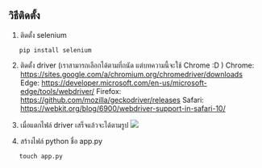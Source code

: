 ## วิธีติดตั้ง
1. ติดตั้ง selenium
  ```shell
     pip install selenium
```
2. ติดตั้ง driver (เราสามารถเลือกได้ตามที่ถนัด แต่บทความนี้จะใช้ Chrome :D )
Chrome:	https://sites.google.com/a/chromium.org/chromedriver/downloads
Edge:	https://developer.microsoft.com/en-us/microsoft-edge/tools/webdriver/
Firefox:	https://github.com/mozilla/geckodriver/releases
Safari:	https://webkit.org/blog/6900/webdriver-support-in-safari-10/

3. เมื่อแตกไฟล์ driver เสร็จแล้วจะได้ตามรูป
[![](https://i.imgur.com/jXEhjHO.png)](https://i.imgur.com/jXEhjHO.png)

4. สร้างไฟล์ python ชื่อ app.py
  ```shell
     touch app.py
```

